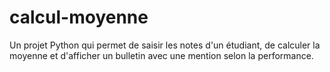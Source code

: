 # calcul-moyenne
Un projet Python qui permet de saisir les notes d'un étudiant, de calculer la moyenne et d'afficher un bulletin avec une mention selon la performance.
